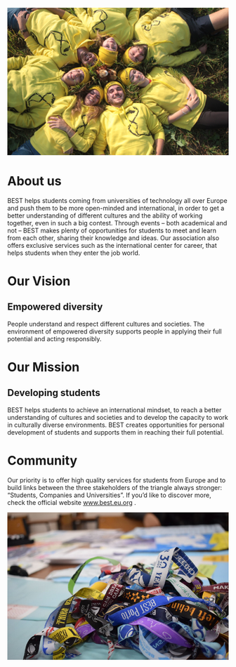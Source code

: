 ![](./bestspirit.jpg)

# About us

BEST helps students coming from universities of technology all over Europe and push them to be more open-minded and international, in order to get a better understanding of different cultures and the ability of working together, even in such a big contest. Through events – both academical and not – BEST makes plenty of opportunities for students to meet and learn from each other, sharing their knowledge and ideas. Our association also offers exclusive services such as the international center for career, that helps students when they enter the job world.

# Our Vision

## Empowered diversity

People understand and respect different cultures and societies. The environment of empowered diversity supports people in applying their full potential and acting responsibly.

# Our Mission

## Developing students

BEST helps students to achieve an international mindset, to reach a better understanding of cultures and societies and to develop the capacity to work in culturally diverse environments.
BEST creates opportunities for personal development of students and supports them in reaching their full potential.

# Community

Our priority is to offer high quality services for students from Europe and to build links between the three stakeholders of the triangle always stronger: “Students, Companies and Universities”. If you’d like to discover more, check the official website www.best.eu.org .

![](./bracelets.jpg)
